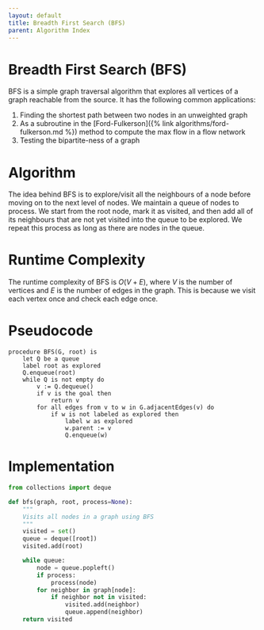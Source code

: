 ```yaml
---
layout: default
title: Breadth First Search (BFS)
parent: Algorithm Index
---
```


# Breadth First Search (BFS)
BFS is a simple graph traversal algorithm that explores all vertices of a graph reachable from the source. It has the following common applications:

1. Finding the shortest path between two nodes in an unweighted graph
2. As a subroutine in the [Ford-Fulkerson]({% link algorithms/ford-fulkerson.md %}) method to compute the max flow in a flow network
3. Testing the bipartite-ness of a graph

# Algorithm
The idea behind BFS is to explore/visit all the neighbours of a node before moving on to the next level of nodes. We maintain a queue of nodes to process. We start from the root node, mark it as visited, and then add all of its neighbours that are not yet visited into the queue to be explored. We repeat this process as long as there are nodes in the queue.

# Runtime Complexity
The runtime complexity of BFS is $O(V + E)$, where $V$ is the number of vertices and $E$ is the number of edges in the graph. This is because we visit each vertex once and check each edge once.

# Pseudocode
```
procedure BFS(G, root) is
    let Q be a queue
    label root as explored
    Q.enqueue(root)
    while Q is not empty do
        v := Q.dequeue()
        if v is the goal then
            return v
        for all edges from v to w in G.adjacentEdges(v) do
            if w is not labeled as explored then
                label w as explored
                w.parent := v
                Q.enqueue(w)
```

# Implementation
```python
from collections import deque

def bfs(graph, root, process=None):
    """
    Visits all nodes in a graph using BFS
    """
    visited = set()
    queue = deque([root])
    visited.add(root)

    while queue:
        node = queue.popleft()
        if process:
            process(node)
        for neighbor in graph[node]:
            if neighbor not in visited:
                visited.add(neighbor)
                queue.append(neighbor)
    return visited
```